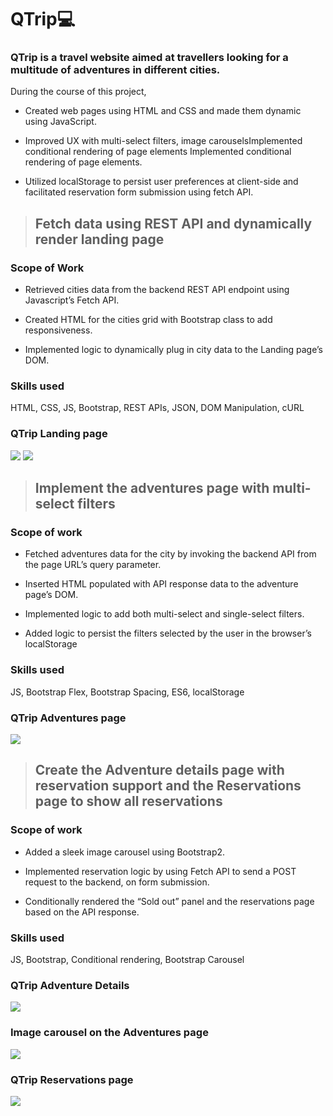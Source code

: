 # QTrip💻

### QTrip is a travel website aimed at travellers looking for a multitude of adventures in different cities. 

During the course of this project,

- Created web pages using HTML and CSS and made them dynamic using JavaScript.

- Improved UX with multi-select filters, image carouselsImplemented conditional rendering of page elements
Implemented conditional rendering of page elements.

- Utilized localStorage to persist user preferences at client-side and facilitated reservation form submission using fetch API.

 >## Fetch data using REST API and dynamically render landing page

### Scope of Work

- Retrieved cities data from the backend REST API endpoint using Javascript’s Fetch API.

- Created HTML for the cities grid with Bootstrap class to add responsiveness.

- Implemented logic to dynamically plug in city data to the Landing page’s DOM.

### Skills used

HTML, CSS, JS, Bootstrap, REST APIs, JSON, DOM Manipulation, cURL

### QTrip Landing page
![](/images/Screenshot%20(136).png)
![](/images/Screenshot%20(137).png)

>## Implement the adventures page with multi-select filters

### Scope of work

- Fetched adventures data for the city by invoking the backend API from the page URL’s query parameter.

- Inserted HTML populated with API response data to the adventure page’s DOM.

- Implemented logic to add both multi-select and single-select filters.

- Added logic to persist the filters selected by the user in the browser’s localStorage

### Skills used

JS, Bootstrap Flex, Bootstrap Spacing, ES6, localStorage

### QTrip Adventures page
![](/images/Screenshot%202024-06-14%20100257.png)


>## Create the Adventure details page with reservation support and the Reservations page to show all reservations

### Scope of work

- Added a sleek image carousel using Bootstrap2.

- Implemented reservation logic by using Fetch API to send a POST request to the backend, on form submission.

- Conditionally rendered the “Sold out” panel and the reservations page based on the API response.

### Skills used

JS, Bootstrap, Conditional rendering, Bootstrap Carousel

### QTrip Adventure Details
![](/images/Screenshot%20(138).png)

### Image carousel on the Adventures page
![](/images/Screenshot%202024-06-14%20100344.png)

### QTrip Reservations page
![](/images/Screenshot%20(139).png)

